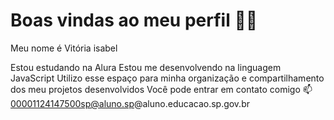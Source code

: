 # Boas vindas ao meu perfil 💙💙
Meu nome é Vitória isabel

Estou estudando na Alura
Estou me desenvolvendo na linguagem JavaScript
Utilizo esse espaço para minha organização e compartilhamento dos meu projetos desenvolvidos
Você pode entrar em contato comigo 📫
00001124147500sp@aluno.sp@aluno.educacao.sp.gov.br
